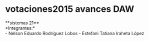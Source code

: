<h1>votaciones2015 avances DAW</h1>
**sistemas 21**
<br>
*Integrantes:*
<br>
- Nelson Eduardo Rodríguez Lobos
- Estefani  Tatiana Iraheta López

